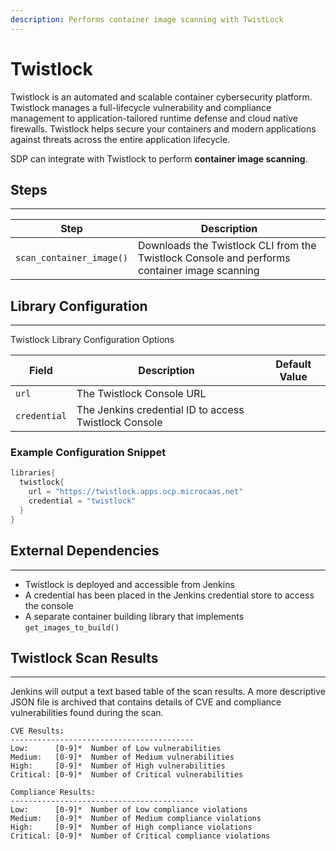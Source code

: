 ```yaml
---
description: Performs container image scanning with TwistLock  
---
```


# Twistlock

Twistlock is an automated and scalable container cybersecurity platform.
Twistlock manages a full-lifecycle vulnerability and compliance management to application-tailored runtime defense and cloud native firewalls.
Twistlock helps secure your containers and modern applications against threats across the entire application lifecycle.

SDP can integrate with Twistlock to perform **container image scanning**.

## Steps

---

| Step | Description |
| ----------- | ----------- |
| `scan_container_image()` | Downloads the Twistlock CLI from the Twistlock Console and performs container image scanning |

## Library Configuration

---

Twistlock Library Configuration Options

| Field | Description | Default Value |
| ----------- | ----------- | ----------- |
| `url` | The Twistlock Console URL | |
| `credential` | The Jenkins credential ID to access Twistlock Console | |

### Example Configuration Snippet

```groovy
libraries{
  twistlock{
    url = "https://twistlock.apps.ocp.microcaas.net"
    credential = "twistlock"
  }
}
```

## External Dependencies

---

* Twistlock is deployed and accessible from Jenkins
* A credential has been placed in the Jenkins credential store to access the console
* A separate container building library that implements `get_images_to_build()`

## Twistlock Scan Results

---

Jenkins will output a text based table of the scan results.
A more descriptive JSON file is archived that contains details of CVE and compliance vulnerabilities found during the scan.

```
CVE Results:
-----------------------------------------
Low:      [0-9]*  Number of Low vulnerabilities
Medium:   [0-9]*  Number of Medium vulnerabilities
High:     [0-9]*  Number of High vulnerabilities
Critical: [0-9]*  Number of Critical vulnerabilities

Compliance Results:
-----------------------------------------
Low:      [0-9]*  Number of Low compliance violations
Medium:   [0-9]*  Number of Medium compliance violations
High:     [0-9]*  Number of High compliance violations
Critical: [0-9]*  Number of Critical compliance violations
```
